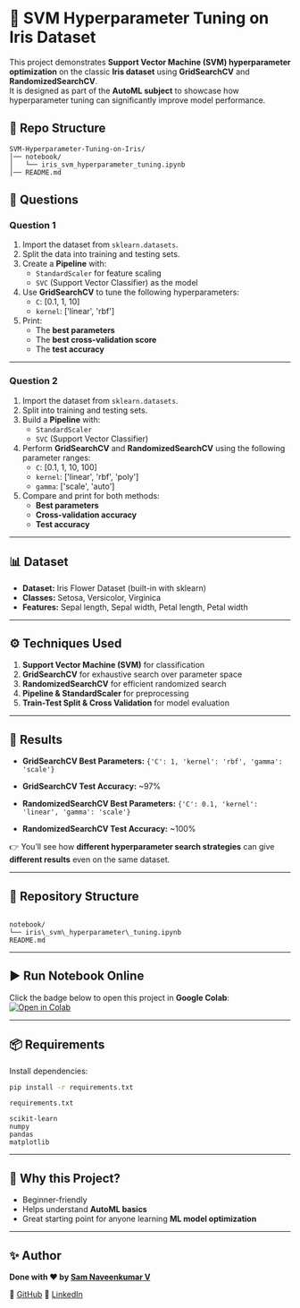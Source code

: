 # 🌸 SVM Hyperparameter Tuning on Iris Dataset

This project demonstrates **Support Vector Machine (SVM) hyperparameter optimization** on the classic **Iris dataset** using **GridSearchCV** and **RandomizedSearchCV**.  
It is designed as part of the **AutoML subject** to showcase how hyperparameter tuning can significantly improve model performance.

## 📂 Repo Structure

```
SVM-Hyperparameter-Tuning-on-Iris/
│── notebook/
│   └── iris_svm_hyperparameter_tuning.ipynb
│── README.md
```
## 📌 Questions

### Question 1
1. Import the dataset from `sklearn.datasets`.
2. Split the data into training and testing sets.
3. Create a **Pipeline** with:
   - `StandardScaler` for feature scaling
   - `SVC` (Support Vector Classifier) as the model
4. Use **GridSearchCV** to tune the following hyperparameters:
   - `C`: [0.1, 1, 10]
   - `kernel`: ['linear', 'rbf']
5. Print:
   - The **best parameters**
   - The **best cross-validation score**
   - The **test accuracy**

---

### Question 2
1. Import the dataset from `sklearn.datasets`.
2. Split into training and testing sets.
3. Build a **Pipeline** with:
   - `StandardScaler`
   - `SVC` (Support Vector Classifier)
4. Perform **GridSearchCV** and **RandomizedSearchCV** using the following parameter ranges:
   - `C`: [0.1, 1, 10, 100]
   - `kernel`: ['linear', 'rbf', 'poly']
   - `gamma`: ['scale', 'auto']
5. Compare and print for both methods:
   - **Best parameters**
   - **Cross-validation accuracy**
   - **Test accuracy**


---

## 📊 Dataset
- **Dataset:** Iris Flower Dataset (built-in with sklearn)
- **Classes:** Setosa, Versicolor, Virginica
- **Features:** Sepal length, Sepal width, Petal length, Petal width

---

## ⚙️ Techniques Used
1. **Support Vector Machine (SVM)** for classification  
2. **GridSearchCV** for exhaustive search over parameter space  
3. **RandomizedSearchCV** for efficient randomized search  
4. **Pipeline & StandardScaler** for preprocessing  
5. **Train-Test Split & Cross Validation** for model evaluation  

---

## 🚀 Results
- **GridSearchCV Best Parameters:** `{'C': 1, 'kernel': 'rbf', 'gamma': 'scale'}`  
- **GridSearchCV Test Accuracy:** ~97%  

- **RandomizedSearchCV Best Parameters:** `{'C': 0.1, 'kernel': 'linear', 'gamma': 'scale'}`  
- **RandomizedSearchCV Test Accuracy:** ~100%  

👉 You’ll see how **different hyperparameter search strategies** can give **different results** even on the same dataset.

---

## 📂 Repository Structure
```

notebook/
└── iris\_svm\_hyperparameter\_tuning.ipynb
README.md

````

---

## ▶️ Run Notebook Online

Click the badge below to open this project in **Google Colab**:
[![Open in Colab](https://colab.research.google.com/assets/colab-badge.svg)](https://colab.research.google.com/drive/1Zi1E4yhmS-Pg5BcxyuX7UNsWnG5e5wTP)

---

## 📦 Requirements
Install dependencies:
```bash
pip install -r requirements.txt
````

`requirements.txt`

```
scikit-learn
numpy
pandas
matplotlib
```

---

## 🌟 Why this Project?

* Beginner-friendly
* Helps understand **AutoML basics**
* Great starting point for anyone learning **ML model optimization**

---

## ✨ Author

**Done with ❤️ by [Sam Naveenkumar V](https://github.com/samnaveenkumaroff)**

🔗 [GitHub](https://github.com/samnaveenkumaroff)
🔗 [LinkedIn](https://www.linkedin.com/in/samnaveenkumaroff)

